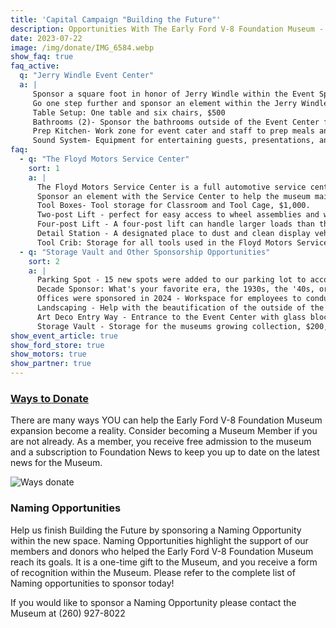 ```yaml
---
title: 'Capital Campaign "Building the Future"'
description: Opportunities With The Early Ford V-8 Foundation Museum - Capital Campaign
date: 2023-07-22
image: /img/donate/IMG_6584.webp
show_faq: true
faq_active: 
  q: "Jerry Windle Event Center"
  a: |
     Sponsor a square foot in honor of Jerry Windle within the Event Space to thank Jerry for all his hard work and dedication to the Early Ford V-8 hobby.
     Go one step further and sponsor an element within the Jerry Windle Event Center like:
     Table Setup: One table and six chairs, $500
     Bathrooms (2)- Sponsor the bathrooms outside of the Event Center for $20,000
     Prep Kitchen- Work zone for event cater and staff to prep meals and beverages, $25,000
     Sound System- Equipment for entertaining guests, presentations, and live music for events, $40,000
faq: 
  - q: "The Floyd Motors Service Center"
    sort: 1
    a: |
      The Floyd Motors Service Center is a full automotive service center dedicated to conserving and preserving the Museum's collection.
      Sponsor an element with the Service Center to help the museum maintain the collection.
      Tool Boxes- Tool storage for Classroom and Tool Cage, $1,000.
      Two-post Lift - perfect for easy access to wheel assemblies and working on the underside of a vehicle, $10,000.
      Four-post Lift - A four-post lift can handle larger loads than the two-post lift and can also be used as storage, $10,000.
      Detail Station - A designated place to dust and clean display vehicles, $20,000.
      Tool Crib: Storage for all tools used in the Floyd Motors Service Center, $20,000.
  - q: "Storage Vault and Other Sponsorship Opportunities"
    sort: 2
    a: |
      Parking Spot - 15 new spots were added to our parking lot to accommodate guests in the event center, available for $1,500.
      Decade Sponsor: What's your favorite era, the 1930s, the '40s, or the '50s? Now is the time to take advantage of having an area named for your favorite era of display cars. Available for $10,000.
      Offices were sponsored in 2024 - Workspace for employees to conduct business, $20,000.
      Landscaping - Help with the beautification of the outside of the new building by sponsoring the landscaping for $30,000.
      Art Deco Entry Way - Entrance to the Event Center with glass block and Ford Dealership decor, $100,000.
      Storage Vault - Storage for the museums growing collection, $200,000. You can sponsor a square foot or a square yard within this space to help the Museum reach its goal.
show_event_article: true
show_ford_store: true
show_motors: true
show_partner: true
---
```

### [Ways to Donate]({{page.url}})

There are many ways YOU can help the Early Ford V-8 Foundation Museum expansion become a reality. Consider becoming a Museum Member if you are not already. As a member, you receive free admission to the museum and a subscription to Foundation News to keep you up to date on the latest news for the Museum.

![Ways donate](/img/donate/events-space-1.webp)

### Naming Opportunities

Help us finish Building the Future by sponsoring a Naming Opportunity within the new space. Naming Opportunities highlight the support of our members and donors who helped the Early Ford V-8 Foundation Museum reach its goals. It is a one-time gift to the Museum, and you receive a form of recognition within the Museum. Please refer to the complete list of Naming opportunities to sponsor today!

If you would like to sponsor a Naming Opportunity please contact the Museum at (260) 927-8022

